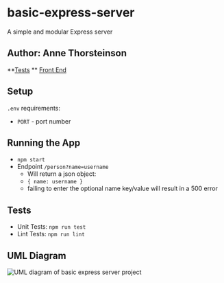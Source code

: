 # basic-express-server

A simple and modular Express server

## Author: Anne Thorsteinson

**[Tests](https://github.com/AnneThor/basic-express-server/actions)
** [Front End](https://express-basic-server.herokuapp.com/)

## Setup

```.env``` requirements:

- ```PORT``` - port number

## Running the App

- ```npm start```
- Endpoint ```/person?name=username```
  - Will return a json object:
  - ```{ name: username }```
  - failing to enter the optional name key/value will result in a 500 error

## Tests

- Unit Tests: ```npm run test```
- Lint Tests: ```npm run lint```


## UML Diagram 

![UML diagram of basic express server project](./LabClass02.png)
